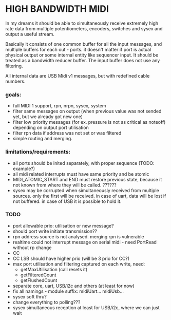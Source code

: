 # HIGH BANDWIDTH MIDI

In my dreams it should be able to simultaneously receive extremely high rate data from multiple potentiometers, encoders, switches and sysex and output a useful stream.

Basically it consists of one common buffer for all the input messages, and multiple buffers for each out - ports. it doesn't matter if port is actual physical output or some internal entity like sequencer input. It should be treated as a bandwidth reducer buffer. The input buffer does not use any filtering.

All internal data are USB Midi v1 messages, but with redefined cable numbers.

### goals:
 - full MIDI 1 support, rpn, nrpn, sysex, system
 - filter same messages on output (when previous value was not sended yet, but we already got new one)
 - filter low priority messages (for ex. pressure is not as critical as noteoff) depending on output port utilisation
 - filter rpn data if address was not set or was filtered
 - simple routing and merging. 

### limitations/requirements:
- all ports should be inited separately, with proper sequence (TODO: example?)
- all midi related interrupts must have same priority and be atomic
- MIDI_ATOMIC_START and END must restore previous state, because it not known from where they will be called. ??????
- sysex may be corrupted when simultaneously received from multiple sources. only the first will be received. in case of uart, data will be lost if not buffered. in case of USB it is possible to hold it.


### TODO
- port allowable prio: utilisation or new message?
- should port write initiate transmission??
- rpn address source is not analysed. merging rpn is vulnerable
- realtime could not interrupt message on serial midi - need PortRead without rp change
- CC
- CC LSB should have higher prio (will be 3 prio for CC?)
- max port utilisation and filtering captured on each write, need:
    - getMaxUtilisation (call resets it)
    - getFilteredCount
    - getFlushedCount
- separate core, uart, USB/i2c and others (at least for now)
- fix all namings - module suffix: midiUart... midiUsb...
- sysex soft thru?
- change everything to polling???
- sysex simultaneous reception at least for USB/i2c, where we can just wait
